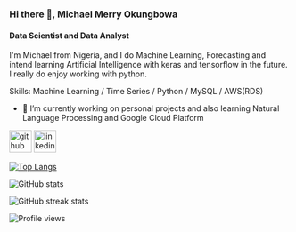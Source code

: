 ### Hi there 👋, Michael Merry Okungbowa 
#### Data Scientist and Data Analyst 
I'm Michael from Nigeria, and I do Machine Learning, Forecasting and intend learning Artificial Intelligence with keras and tensorflow in the future. I really do enjoy working with python. 

Skills: Machine Learning  / Time Series /  Python  /  MySQL  /  AWS(RDS)

- 🔭 I’m currently working on personal projects and also learning Natural Language Processing and Google Cloud Platform 


[<img src='https://cdn.jsdelivr.net/npm/simple-icons@3.0.1/icons/github.svg' alt='github' height='40'>](https://github.com/mikosa01)  [<img src='https://cdn.jsdelivr.net/npm/simple-icons@3.0.1/icons/linkedin.svg' alt='linkedin' height='40'>](https://www.linkedin.com/in/michael-okungbowa)  

[![Top Langs](https://github-readme-stats.vercel.app/api/top-langs/?username=mikosa01)](https://github.com/anuraghazra/github-readme-stats)

![GitHub stats](https://github-readme-stats.vercel.app/api?username=mikosa01&show_icons=true)  
  
![GitHub streak stats](https://github-readme-streak-stats.herokuapp.com/?user=mikosa01)  

![Profile views](https://gpvc.arturio.dev/mikosa01)  
